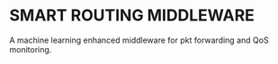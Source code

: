 # SMART ROUTING MIDDLEWARE
A machine learning enhanced middleware for pkt forwarding and QoS monitoring.
